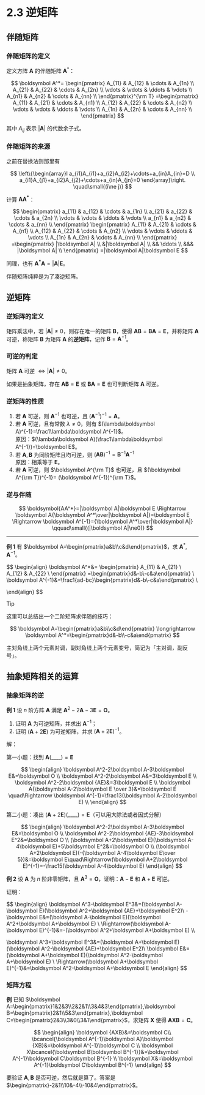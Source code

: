 # 2.3 逆矩阵

## 伴随矩阵

### 伴随矩阵的定义

定义方阵 $\boldsymbol A$ 的伴随矩阵 $\boldsymbol A^*$：

$$
\boldsymbol A^*=
\begin{pmatrix}
  A_{11} & A_{12} & \cdots & A_{1n} \\
  A_{21} & A_{22} & \cdots & A_{2n} \\
  \vdots & \vdots & \ddots & \vdots \\
  A_{n1} & A_{n2} & \cdots & A_{nn} \\
\end{pmatrix}^{\rm T}
=\begin{pmatrix}
  A_{11} & A_{21} & \cdots & A_{n1} \\
  A_{12} & A_{22} & \cdots & A_{n2} \\
  \vdots & \vdots & \ddots & \vdots \\
  A_{1n} & A_{2n} & \cdots & A_{nn} \\
\end{pmatrix}
$$

其中 $A_{ij}$ 表示 $|\boldsymbol A|$ 的代数余子式。

### 伴随矩阵的来源

之前在替换法则那里有

$$
\left\{\begin{array}l
a_{i1}A_{i1}+a_{i2}A_{i2}+\cdots+a_{in}A_{in}=D \\
a_{i1}A_{j1}+a_{i2}A_{j2}+\cdots+a_{in}A_{jn}=0
\end{array}\right.
\quad\small{(i\ne j)}
$$

计算 $\boldsymbol{AA^*}$：

$$
\begin{pmatrix}
  a_{11} & a_{12} & \cdots & a_{1n} \\
  a_{21} & a_{22} & \cdots & a_{2n} \\
  \vdots & \vdots & \ddots & \vdots \\
  a_{n1} & a_{n2} & \cdots & a_{nn} \\
\end{pmatrix}
\begin{pmatrix}
  A_{11} & A_{21} & \cdots & A_{n1} \\
  A_{12} & A_{22} & \cdots & A_{n2} \\
  \vdots & \vdots & \ddots & \vdots \\
  A_{1n} & A_{2n} & \cdots & A_{nn} \\
\end{pmatrix}
=\begin{pmatrix}
  |\boldsymbol A| \\
  &|\boldsymbol A| \\
  && \ddots \\
  &&& |\boldsymbol A| \\
\end{pmatrix}
=|\boldsymbol A|\boldsymbol E
$$

同理，也有 $\boldsymbol{A^*A}=|\boldsymbol A|\boldsymbol E$。

伴随矩阵纯粹是为了凑逆矩阵。

## 逆矩阵

### 逆矩阵的定义

矩阵乘法中，若 $|\boldsymbol A|\ne0$，则存在唯一的矩阵 $\boldsymbol B$，使得 $\boldsymbol{AB}=\boldsymbol{BA}=\boldsymbol E$，并称矩阵 $\boldsymbol A$ 可逆，称矩阵 $\boldsymbol B$ 为矩阵 $\boldsymbol A$ 的**逆矩阵**，记作 $\boldsymbol B=\boldsymbol A^{-1}$。

### 可逆的判定

矩阵 $\boldsymbol A$ 可逆 $\Longleftrightarrow |\boldsymbol A|\ne0$。

如果是抽象矩阵，存在 $\boldsymbol{AB}=\boldsymbol E$ 或 $\boldsymbol{BA}=\boldsymbol E$ 也可判断矩阵 $\boldsymbol A$ 可逆。

### 逆矩阵的性质

1. 若 $\boldsymbol A$ 可逆，则 $\boldsymbol A^{-1}$ 也可逆，且 $(\boldsymbol A^{-1})^{-1}= \boldsymbol A$。
2. 若 $\boldsymbol A$ 可逆，且有常数 $\lambda\ne0$，则有 $(\lambda\boldsymbol A)^{-1}=\frac1\lambda\boldsymbol A^{-1}$。<br/>原因：$(\lambda\boldsymbol A)(\frac1\lambda\boldsymbol A^{-1})=\boldsymbol E$。
3. 若 $\boldsymbol A,\boldsymbol B$ 为同阶矩阵且均可逆，则 $(\boldsymbol{AB})^{-1}=\boldsymbol B^{-1}\boldsymbol A^{-1}$<br/>原因：相乘等于 $\boldsymbol E$。
4. 若 $\boldsymbol A$ 可逆，则 $\boldsymbol A^{\rm T}$ 也可逆，且 $(\boldsymbol A^{\rm T})^{-1}= (\boldsymbol A^{-1})^{\rm T}$。

### 逆与伴随

$$
\boldsymbol{AA^*}=|\boldsymbol A|\boldsymbol E
\Rightarrow
\boldsymbol A{\boldsymbol A^*\over|\boldsymbol A|}=\boldsymbol E
\Rightarrow
\boldsymbol A^{-1}={\boldsymbol A^*\over|\boldsymbol A|}
\qquad\small{(|\boldsymbol A|\ne0)}
$$

---

**例 1** 有 $\boldsymbol A=\begin{pmatrix}a&b\\c&d\end{pmatrix}$，求 $\boldsymbol A^*,\boldsymbol A^{-1}$。

$$
\begin{align}
\boldsymbol A^*&=
\begin{pmatrix}
A_{11} & A_{21} \\
A_{12} & A_{22} \\
\end{pmatrix}
=\begin{pmatrix}d&-b\\-c&a\end{pmatrix} \\
\boldsymbol A^{-1}&=\frac1{ad-bc}\begin{pmatrix}d&-b\\-c&a\end{pmatrix} \\

\end{align}
$$

> [!tip]
>
> 这里可以总结出一个二阶矩阵求伴随的技巧：
>
> $$
> \boldsymbol A=\begin{pmatrix}a&b\\c&d\end{pmatrix}
> \longrightarrow
> \boldsymbol A^*=\begin{pmatrix}d&-b\\-c&a\end{pmatrix}
> $$
>
> 主对角线上两个元素对调，副对角线上两个元素变号，简记为「主对调，副反号」。

## 抽象矩阵相关的运算

### 抽象矩阵的逆

**例 1** 设 $n$ 阶方阵 $\boldsymbol A$ 满足 $\boldsymbol A^2-2\boldsymbol A-3\boldsymbol E=\boldsymbol O$。

1. 证明 $\boldsymbol A$ 为可逆矩阵，并求出 $\boldsymbol A^{-1}$；
2. 证明 $(\boldsymbol A+2\boldsymbol E)$ 为可逆矩阵，并求 $(\boldsymbol A+2\boldsymbol E)^{-1}$。

解：

第一小题：找到 $\boldsymbol A(\_\_\_\_)=\boldsymbol E$

$$
\begin{align}
\boldsymbol A^2-2\boldsymbol A-3\boldsymbol E&=\boldsymbol O \\
\boldsymbol A^2-2\boldsymbol A&=3\boldsymbol E \\
\boldsymbol A^2-2\boldsymbol {AE}&=3\boldsymbol E \\
\boldsymbol A{\boldsymbol A-2\boldsymbol E \over 3}&=\boldsymbol E
\quad\Rightarrow \boldsymbol A^{-1}=\frac13(\boldsymbol A-2\boldsymbol E) \\
\end{align}
$$

第二小题：凑出 $(\boldsymbol A+2\boldsymbol E)(\_\_\_\_)=\boldsymbol E$（可以用大除法或者因式分解）

$$
\begin{align}
\boldsymbol A^2-2\boldsymbol A-3\boldsymbol E&=\boldsymbol O \\
\boldsymbol A^2-2\boldsymbol {AE}-3\boldsymbol E^2&=\boldsymbol O \\
(\boldsymbol A+2\boldsymbol E)(\boldsymbol A-4\boldsymbol E)+5\boldsymbol E^2&=\boldsymbol O \\
(\boldsymbol A+2\boldsymbol E)(-{\boldsymbol A-4\boldsymbol E\over 5})&=\boldsymbol E\quad\Rightarrow(\boldsymbol A+2\boldsymbol E)^{-1}=-\frac15(\boldsymbol A-4\boldsymbol E)
\end{align}
$$

**例 2** 设 $\boldsymbol A$ 为 $n$ 阶非零矩阵，且 $\boldsymbol A^3=\boldsymbol O$，证明：$\boldsymbol A-\boldsymbol E$ 和 $\boldsymbol A+\boldsymbol E$ 可逆。

证明：

$$
\begin{align}
\boldsymbol A^3-\boldsymbol E^3&=(\boldsymbol A-\boldsymbol E)(\boldsymbol A^2+\boldsymbol {AE}+\boldsymbol E^2)\\
-\boldsymbol E&=(\boldsymbol A-\boldsymbol E)(\boldsymbol A^2+\boldsymbol A+\boldsymbol E) \\
\Rightarrow(\boldsymbol A-\boldsymbol E)^{-1}&=-(\boldsymbol A^2+\boldsymbol A+\boldsymbol E) \\\\

\boldsymbol A^3+\boldsymbol E^3&=(\boldsymbol A+\boldsymbol E)(\boldsymbol A^2-\boldsymbol {AE}+\boldsymbol E^2)\\
\boldsymbol E&=(\boldsymbol A+\boldsymbol E)(\boldsymbol A^2-\boldsymbol A+\boldsymbol E) \\
\Rightarrow(\boldsymbol A+\boldsymbol E)^{-1}&=\boldsymbol A^2-\boldsymbol A+\boldsymbol E
\end{align}
$$

### 矩阵方程

**例** 已知 $\boldsymbol A=\begin{pmatrix}1&2&3\\2&2&1\\3&4&3\end{pmatrix},\boldsymbol B=\begin{pmatrix}2&1\\5&3\end{pmatrix},\boldsymbol C=\begin{pmatrix}2&3\\3&0\\3&1\end{pmatrix}$，求矩阵 $\boldsymbol X$ 使得 $\boldsymbol {AXB}=\boldsymbol C$。

$$
\begin{align}
\boldsymbol {AXB}&=\boldsymbol C\\
\bcancel{\boldsymbol A^{-1}\boldsymbol A}\boldsymbol {XB}&=\boldsymbol A^{-1}\boldsymbol C \\
\boldsymbol X\bcancel{\boldsymbol B\boldsymbol B^{-1}}&=\boldsymbol A^{-1}\boldsymbol C\boldsymbol B^{-1} \\
\boldsymbol X&=\boldsymbol A^{-1}\boldsymbol C\boldsymbol B^{-1}
\end{align}
$$

要验证 $\boldsymbol A,\boldsymbol B$ 是否可逆，然后就是算了。答案是 $\begin{pmatrix}-2&1\\10&-4\\-10&4\end{pmatrix}$。
